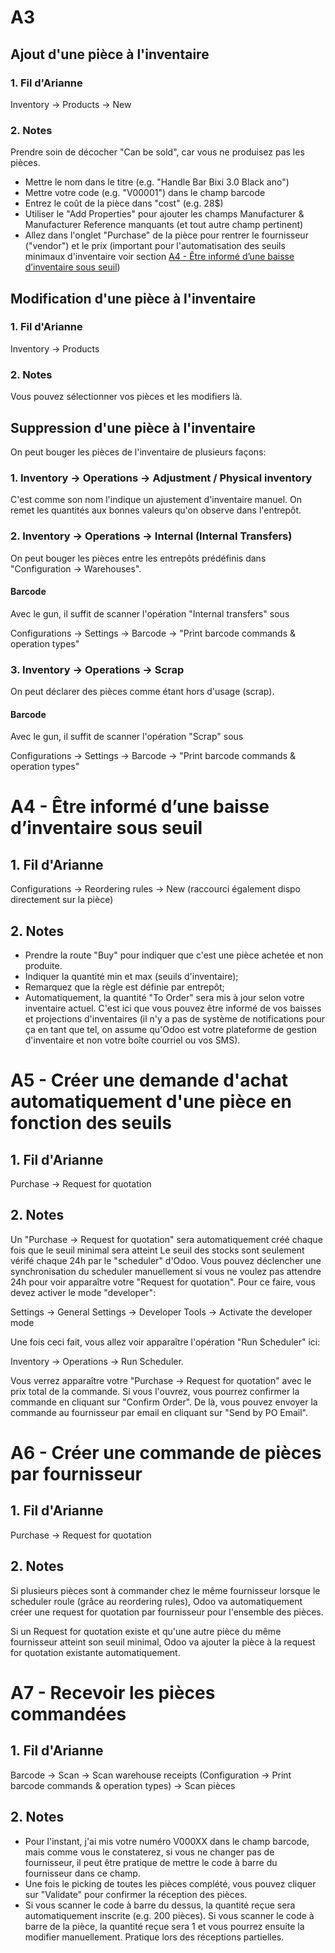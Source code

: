 # A3

## Ajout d'une pièce à l'inventaire

### 1. Fil d'Arianne
Inventory -> Products -> New
### 2. Notes
Prendre soin de décocher "Can be sold", car vous ne produisez pas les pièces.

- Mettre le nom dans le titre (e.g. "Handle Bar Bixi 3.0 Black ano")
- Mettre votre code (e.g. "V00001") dans le champ barcode
- Entrez le coût de la pièce dans "cost" (e.g. 28$)
- Utiliser le "Add Properties" pour ajouter les champs Manufacturer & Manufacturer Reference manquants (et tout autre champ pertinent)
- Allez dans l'onglet "Purchase" de la pièce pour rentrer le fournisseur ("vendor") 
et le prix (important pour l'automatisation des seuils minimaux d'inventaire voir section [A4 - Être informé d’une baisse d’inventaire sous seuil](#A4---Être-informé-d’une-baisse-d’inventaire-sous-seuil))


## Modification d'une pièce à l'inventaire

### 1. Fil d'Arianne
Inventory -> Products 

### 2. Notes
Vous pouvez sélectionner vos pièces et les modifiers là.

## Suppression d'une pièce à l'inventaire
On peut bouger les pièces de l'inventaire de plusieurs façons:

### 1. Inventory -> Operations -> Adjustment / Physical inventory

C'est comme son nom l'indique un ajustement d'inventaire manuel. On remet les quantités aux bonnes valeurs
qu'on observe dans l'entrepôt.

### 2. Inventory -> Operations -> Internal (Internal Transfers)

On peut bouger les pièces entre les entrepôts prédéfinis dans "Configuration -> Warehouses".

#### Barcode

Avec le gun, il suffit de scanner l'opération "Internal transfers" sous

Configurations -> Settings -> Barcode -> "Print barcode commands & operation types"

### 3. Inventory -> Operations -> Scrap

On peut déclarer des pièces comme étant hors d'usage (scrap).

#### Barcode

Avec le gun, il suffit de scanner l'opération "Scrap" sous 

Configurations -> Settings -> Barcode -> "Print barcode commands & operation types"

# A4 - Être informé d’une baisse d’inventaire sous seuil

## 1. Fil d'Arianne
Configurations -> Reordering rules -> New (raccourci également dispo directement sur la pièce)

## 2. Notes

- Prendre la route "Buy" pour indiquer que c'est une pièce achetée et non produite.
- Indiquer la quantité min et max (seuils d'inventaire);
- Remarquez que la règle est définie par entrepôt;
- Automatiquement, la quantité "To Order" sera mis à jour selon votre inventaire actuel. C'est ici que vous pouvez être informé 
de vos baisses et projections d'inventaires (il n'y a pas de système de notifications pour ça en tant que tel, on assume qu'Odoo est
votre plateforme de gestion d'inventaire et non votre boîte courriel ou vos SMS).

# A5 - Créer une demande d'achat automatiquement d'une pièce en fonction des seuils

## 1. Fil d'Arianne
Purchase -> Request for quotation

## 2. Notes
Un "Purchase -> Request for quotation" sera automatiquement créé chaque fois que le seuil minimal sera atteint 
Le seuil des stocks sont seulement vérifé chaque 24h par le "scheduler" d'Odoo. Vous pouvez déclencher une synchronisation 
du scheduler manuellement si vous ne voulez pas attendre 24h pour voir apparaître votre "Request for quotation".
Pour ce faire, vous devez activer le mode "developer":

Settings -> General Settings -> Developer Tools -> Activate the developer mode

Une fois ceci fait, vous allez voir apparaître l'opération "Run Scheduler" ici:

Inventory -> Operations -> Run Scheduler.

Vous verrez apparaître votre "Purchase -> Request for quotation" avec le prix total de la commande.
Si vous l'ouvrez, vous pourrez confirmer la commande en cliquant sur "Confirm Order". De là, vous pouvez
envoyer la commande au fournisseur par email en cliquant sur "Send by PO Email".

# A6 - Créer une commande de pièces par fournisseur

## 1. Fil d'Arianne

Purchase -> Request for quotation

## 2. Notes

Si plusieurs pièces sont à commander chez le même fournisseur lorsque le scheduler roule (grâce au reordering rules), Odoo va automatiquement
créer une request for quotation par fournisseur pour l'ensemble des pièces.

Si un Request for quotation existe et qu'une autre pièce du même fournisseur atteint son seuil minimal, Odoo va
ajouter la pièce à la request for quotation existante automatiquement.

# A7 - Recevoir les pièces commandées

## 1. Fil d'Arianne

Barcode -> Scan -> Scan warehouse receipts (Configuration -> Print barcode commands & operation types) -> Scan pièces

## 2. Notes

- Pour l'instant, j'ai mis votre numéro V000XX dans le champ barcode, mais comme vous le constaterez, si vous ne changer
pas de fournisseur, il peut être pratique de mettre le code à barre du fournisseur dans ce champ.
- Une fois le picking de toutes les pièces complété, vous pouvez cliquer sur "Validate" pour confirmer la réception des pièces.
- Si vous scanner le code à barre du dessus, la quantité reçue sera automatiquement inscrite (e.g. 200 pièces). Si vous
scanner le code à barre de la pièce, la quantité reçue sera 1 et vous pourrez ensuite la modifier manuellement. Pratique
lors des réceptions partielles.
